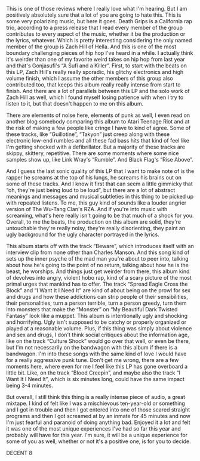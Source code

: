 This is one of those reviews where I really love what I'm hearing. But I am positively absolutely sure that a lot of you are going to hate this. This is some very polarizing music, but here it goes. Death Grips is a California rap trio, according to a press release that I read every member of the group contributes to every aspect of the music, whether it be the production or the lyrics, whatever. Which is pretty interesting considering the only named member of the group is Zach Hill of Hella. And this is one of the most boundary challenging pieces of hip hop I've heard in a while. I actually think it's weirder than one of my favorite weird takes on hip hop from last year and that's Gonjasufi's “A Sufi and a Killer”. First, to start with the beats on this LP, Zach Hill's really really sporadic, his glitchy electronics and high volume finish, which I assume the other members of this group also contributed too, that keeps this album really really intense from start to finish. And there are a lot of parallels between this LP and the solo work of Zach Hill as well, which I found myself losing patience with when I try to listen to it, but that doesn't happen to me on this album.

There are elements of noise here, elements of punk as well, I even read on another blog somebody comparing this album to Atari Teenage Riot and at the risk of making a few people like cringe I have to kind of agree. Some of these tracks, like “Guillotine”, “Takyon” just creep along with these electronic low-end rumbles and all these fad bass hits that kind of feel like I'm getting shocked with a defibrillator. But a majority of these tracks are skippy, skittery, repetitive. There are some moments where some nice samples show up, like Link Wray's “Rumble”. And Black Flag's “Rise Above”.

And I guess the last sonic quality of this LP that I want to make note of is the rapper he screams at the top of his lungs, he screams his brains out on some of these tracks. And I know it first that can seem a little gimmicky that “oh, they're just being loud to be loud”, but there are a lot of abstract meanings and messages and musical subtleties in this thing to be picked up with repeated listens. To me, this guy kind of sounds like a louder angrier version of The Wu-Tang Clan's RZA. And if you're into music with screaming, what's here really isn't going to be that much of a shock for you. Overall, to me the beats, the production on this album are solid, they're untouchable they're really noisy, they're really disorienting, they paint an ugly background for the ugly character portrayed in the lyrics.

This album starts off with the track “Beware”, which introduces itself with an interview clip from none other than Charles Manson. And this song kind of sets up the inner psyche of the mad man you're about to peer into, talking about how he's going to the point of no return, talking about how he is the beast, he worships. And things just get weirder from there, this album kind of devolves into angry, violent hobo rap, kind of a scary picture of the most primal urges that mankind has to offer. The track “Spread Eagle Cross the Block” and “I Want It I Need It” are kind of about being on the prowl for sex and drugs and how these addictions can strip people of their sensibilities, their personalities, turn a person terrible, turn a person greedy, turn them into monsters that make the “Monster” on “My Beautiful Dark Twisted Fantasy” look like a muppet. This album is intentionally ugly and shocking and horrifying. Ugly isn't supposed to be catchy or properly organized or played at a reasonable volume. Plus, if this thing was simply about violence and sex and drugs, I don't think social critiques about the information age, like on the track “Culture Shock” would go over that well, or even be there, but I'm not necessarily on the bandwagon with this album if there is a bandwagon. I'm into these songs with the same kind of love I would have for a really aggressive punk tune. Don't get me wrong, there are a few moments here, where even for me I feel like this LP has gone overboard a little bit. Like, on the track “Blood Creepin”, and maybe also the track “I Want It I Need It”, which is six minutes long, could have the same impact being 3-4 minutes.

But overall, I still think this thing is a really intense piece of audio, a great mixtape. I kind of felt like I was a mischievous ten-year-old or something and I got in trouble and then I got entered into one of those scared straight programs and then I got screamed at by an inmate for 45 minutes and now I'm just fearful and paranoid of doing anything bad. Enjoyed it a lot and felt it was one of the most unique experiences I've had so far this year and probably will have for this year. I'm sure, it will be a unique experience for some of you as well, whether or not it's a positive one, is for you to decide.

DECENT 8
